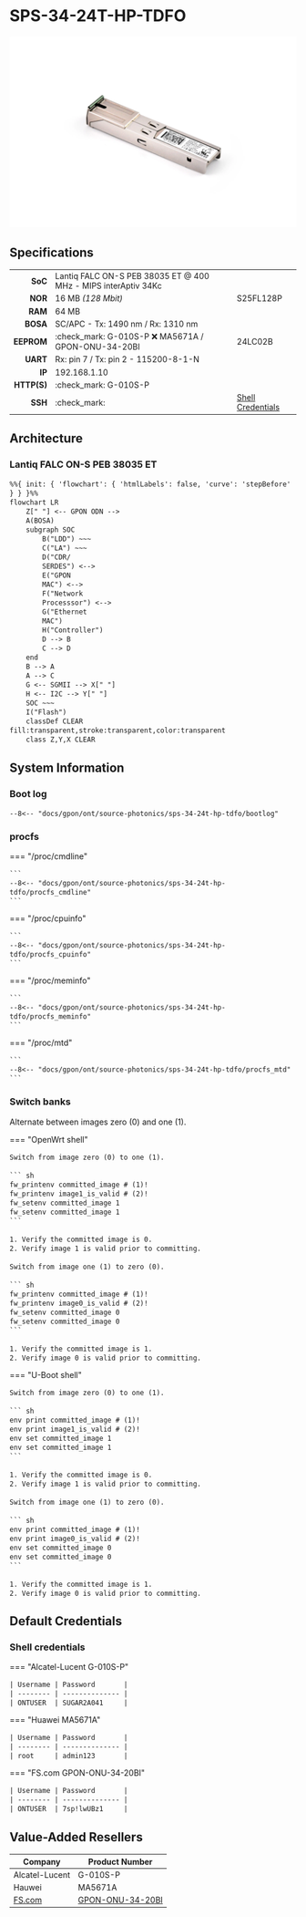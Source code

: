 # SPS-34-24T-HP-TDFO

![G-010S-P](sps-34-24t-hp-tdfo/g-010s-p.webp)

## Specifications

|             |                                                                |                      |
| ----------: | --------------------------------------------------------       | -------------------- |
| __SoC__     | Lantiq FALC ON-S PEB 38035 ET @ 400 MHz - MIPS interAptiv 34Kc |                      |
| __NOR__     | 16 MB *(128 Mbit)*                                             | S25FL128P            |
| __RAM__     | 64 MB                                                          |                      |
| __BOSA__    | SC/APC - Tx: 1490 nm / Rx: 1310 nm                             |                      |
| __EEPROM__  | :check_mark: G-010S-P :x: MA5671A / GPON-ONU-34-20BI           | 24LC02B              |
| __UART__    | Rx: pin 7 / Tx: pin 2 - 115200-8-1-N                           |                      |
| __IP__      | 192.168.1.10                                                   |                      |
| __HTTP(S)__ | :check_mark: G-010S-P                                          |                      |
| __SSH__     | :check_mark:                                                   | [Shell Credentials]  |

 [Shell credentials]: #shell-credentials

## Architecture

### Lantiq FALC ON-S PEB 38035 ET

``` mermaid
%%{ init: { 'flowchart': { 'htmlLabels': false, 'curve': 'stepBefore' } } }%%
flowchart LR
    Z[" "] <-- GPON ODN -->
    A(BOSA)
    subgraph SOC
        B("LDD") ~~~
        C("LA") ~~~
        D("CDR/
        SERDES") <-->
        E("GPON
        MAC") <-->
        F("Network
        Processsor") <-->
        G("Ethernet
        MAC")
        H("Controller")
        D --> B
        C --> D
    end
    B --> A
    A --> C
    G <-- SGMII --> X[" "]
    H <-- I2C --> Y[" "]
    SOC ~~~
    I("Flash")
    classDef CLEAR fill:transparent,stroke:transparent,color:transparent
    class Z,Y,X CLEAR
```

## System Information

### Boot log

```
--8<-- "docs/gpon/ont/source-photonics/sps-34-24t-hp-tdfo/bootlog"
```

### procfs

=== "/proc/cmdline"


    ```
    --8<-- "docs/gpon/ont/source-photonics/sps-34-24t-hp-tdfo/procfs_cmdline"
    ```

=== "/proc/cpuinfo"


    ```
    --8<-- "docs/gpon/ont/source-photonics/sps-34-24t-hp-tdfo/procfs_cpuinfo"
    ```

=== "/proc/meminfo"


    ```
    --8<-- "docs/gpon/ont/source-photonics/sps-34-24t-hp-tdfo/procfs_meminfo"
    ```

=== "/proc/mtd"


    ```
    --8<-- "docs/gpon/ont/source-photonics/sps-34-24t-hp-tdfo/procfs_mtd"
    ```

### Switch banks

Alternate between images zero (0) and one (1).

=== "OpenWrt shell"

    Switch from image zero (0) to one (1).

    ``` sh
    fw_printenv committed_image # (1)!
    fw_printenv image1_is_valid # (2)!
    fw_setenv committed_image 1
    fw_setenv committed_image 1
    ```

    1. Verify the committed image is 0.
    2. Verify image 1 is valid prior to committing.

    Switch from image one (1) to zero (0).

    ``` sh
    fw_printenv committed_image # (1)!
    fw_printenv image0_is_valid # (2)!
    fw_setenv committed_image 0
    fw_setenv committed_image 0
    ```

    1. Verify the committed image is 1.
    2. Verify image 0 is valid prior to committing.

=== "U-Boot shell"

    Switch from image zero (0) to one (1).

    ``` sh
    env print committed_image # (1)!
    env print image1_is_valid # (2)!
    env set committed_image 1
    env set committed_image 1
    ```

    1. Verify the committed image is 0.
    2. Verify image 1 is valid prior to committing.

    Switch from image one (1) to zero (0).

    ``` sh
    env print committed_image # (1)!
    env print image0_is_valid # (2)!
    env set committed_image 0
    env set committed_image 0
    ```

    1. Verify the committed image is 1.
    2. Verify image 0 is valid prior to committing.


## Default Credentials

### Shell credentials

=== "Alcatel-Lucent G-010S-P"

    | Username | Password       |
    | -------- | -------------- |
    | ONTUSER  | SUGAR2A041     |

=== "Huawei MA5671A"

    | Username | Password       |
    | -------- | -------------- |
    | root     | admin123       |

=== "FS.com GPON-ONU-34-20BI"

    | Username | Password       |
    | -------- | -------------- |
    | ONTUSER  | 7sp!lwUBz1     |

## Value-Added Resellers

| Company         | Product Number     |
| --------------- | ------------------ |
| Alcatel-Lucent  | G-010S-P           |
| Hauwei          | MA5671A            |
| [FS.com]        | [GPON-ONU-34-20BI] |

 [FS.com]: https://www.fs.com/
 [GPON-ONU-34-20BI]: https://www.fs.com/products/133619.html
